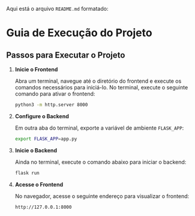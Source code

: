 Aqui está o arquivo `README.md` formatado:

# Guia de Execução do Projeto

## Passos para Executar o Projeto

1. **Inicie o Frontend**

   Abra um terminal, navegue até o diretório do frontend e execute os comandos necessários para iniciá-lo.
   No terminal, execute o seguinte comando para ativar o frontend:

   ```bash
   python3 -m http.server 8000
   ```

2. **Configure o Backend**

   Em outra aba do terminal, exporte a variável de ambiente `FLASK_APP`:

   ```bash
   export FLASK_APP=app.py
   ```

3. **Inicie o Backend**

   Ainda no terminal, execute o comando abaixo para iniciar o backend:

   ```bash
   flask run
   ```

4. **Acesse o Frontend**

   No navegador, acesse o seguinte endereço para visualizar o frontend:

   ```bash
   http://127.0.0.1:8000
   ```